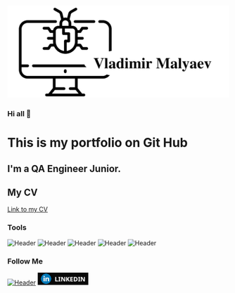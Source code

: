 ![Header](https://github.com/Malyaev/Malyaev/blob/main/logo.jpg)

### Hi all 👋
This is my portfolio on Git Hub
=======
## I'm a QA Engineer Junior. 
## My CV
[Link to my CV]([https://spb.hh.ru/resume/f52ebc5bff0b58348b0039ed1f50355a385a42](https://drive.google.com/file/d/1hg46UsOtsbOL6jGPHrs_3uuz7DGYiw7s/view?usp=sharing))

### Tools
![Header](https://img.shields.io/badge/Jira-090909?style=for-the-badge&logo=jira&logoColor=136be1)
![Header](https://img.shields.io/badge/Postman-090909?style=for-the-badge&logo=postman&logoColor=f76935)
![Header](https://img.shields.io/badge/Github-090909?style=for-the-badge&logo=github&logoColor=8cc4d7)
![Header](https://img.shields.io/badge/MySQL-090909?style=for-the-badge&logo=mysql&logoColor=00618a)
![Header](https://img.shields.io/badge/TestRail-090909?style=for-the-badge&logo=&logoColor=71b556)

### Follow Me
[![Header](https://img.shields.io/badge/Telegram-090909?style=for-the-badge&logo=telegram&logoColor=31a5db)](https://t.me/mva_qa)
[![Header](https://github.com/Malyaev/Malyaev/blob/main/LINKEDIN.png)](https://www.linkedin.com/in/malyaev/)
